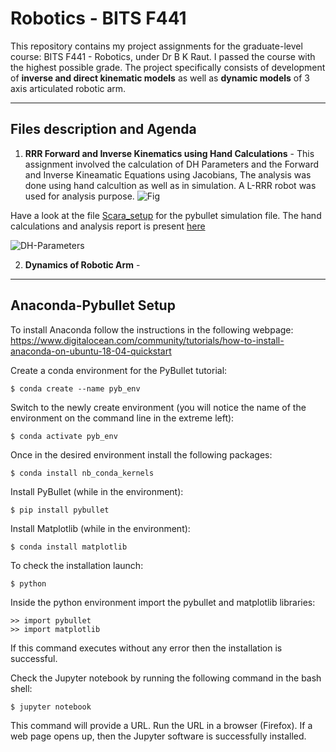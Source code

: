 # Robotics - BITS F441
This repository contains my project assignments for the graduate-level course: BITS F441 - Robotics, under Dr B K Raut. I passed the course with the highest possible grade.
The project specifically consists of development of **inverse and direct kinematic models** as well as **dynamic models** of 3 axis articulated robotic arm.

---

## Files description and Agenda

 1. **RRR Forward and Inverse Kinematics using Hand Calculations** - This assignment involved the calculation of DH Parameters and the Forward and Inverse Kineamatic Equations using Jacobians, The analysis was done using hand calcultion as well as in simulation. A L-RRR robot was used for analysis purpose.
![Fig](https://github.com/Jash-2000/Robotics-IRC-1410-Flexpendant/blob/master/Problem.jpg)

Have a look at the file [Scara_setup](https://github.com/Jash-2000/Robotics-IRC-1410-Flexpendant/blob/master/Scara_setup.ipynb) for the pybullet simulation file.
The hand calculations and analysis report is present [here](https://github.com/Jash-2000/Robotics-IRC-1410-Flexpendant/blob/master/Robotics_Assignment_1_Jash_Shah.pdf)

![DH-Parameters](https://www.researchgate.net/profile/Hayder-Al-Assadi/publication/271608615/figure/tbl1/AS:392071643975699@1470488572882/D-H-Parameters-of-the-IRB1410-Robot.png)



 2. **Dynamics of Robotic Arm**  - 


---

## Anaconda-Pybullet Setup

To install Anaconda follow the instructions in the following webpage:  
https://www.digitalocean.com/community/tutorials/how-to-install-anaconda-on-ubuntu-18-04-quickstart

Create a conda environment for the PyBullet tutorial:  
```
$ conda create --name pyb_env  
```
Switch to the newly create environment (you will notice the name of the environment on the command line in the extreme left):  
```
$ conda activate pyb_env  
```

Once in the desired environment install the following packages:  
```
$ conda install nb_conda_kernels  
```

Install PyBullet (while in the environment):  
```
$ pip install pybullet  
```

Install Matplotlib (while in the environment):
```
$ conda install matplotlib
```



To check the installation launch:  
```
$ python  
```

Inside the python environment import the pybullet and matplotlib libraries:  
```
>> import pybullet
>> import matplotlib
```
If this command executes without any error then the installation is successful.  


Check the Jupyter notebook by running the following command in the bash shell:  
```
$ jupyter notebook  
```
This command will provide a URL. Run the URL in a browser (Firefox). If a web page opens up, then the Jupyter software is successfully installed.  
